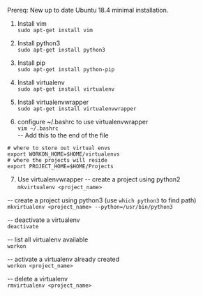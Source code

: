 Prereq: New up to date Ubuntu 18.4 minimal installation.

1. Install vim  
`sudo apt-get install vim`

2. Install python3  
`sudo apt-get install python3`

3. Install pip  
`sudo apt-get install python-pip`

4. Install virtualenv  
`sudo apt-get install virtualenv`

5. Install virtualenvwrapper  
`sudo apt-get install virtualenvwrapper`

6. configure ~/.bashrc to use virtualenvwrapper  
`vim ~/.bashrc`  
-- Add this to the end of the file  
```# VIRTUALENVWRAPPER files
# where to store out virtual envs
export WORKON_HOME=$HOME/virtualenvs
# where the projects will reside
export PROJECT_HOME=$HOME/Projects
```

7. Use virtualenvwrapper
-- create a project using python2  
`mkvirtualenv <project_name>`

-- create a project using python3 (use `which python3` to find path)  
`mkvirtualenv <project_name> --python=/usr/bin/python3`

-- deactivate a virtualenv  
`deactivate`

-- list all virtualenv available  
`workon`

-- activate a virtualenv already created  
`workon <project_name>`

-- delete a virtualenv  
`rmvirtualenv <project_name>`


